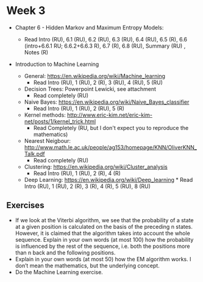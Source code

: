 # Week 3

* Chapter 6 - Hidden Markov and Maximum Entropy Models:
	* Read Intro (RU), 6.1 (RU), 6.2 (RU), 6.3 (RU), 6.4 (RU), 6.5 (R),  6.6 (intro+6.6.1 RU; 6.6.2+6.6.3 R), 6.7 (R), 6.8 (RU), Summary (RU) , Notes (R)

* Introduction to Machine Learning
	* General:  https://en.wikipedia.org/wiki/Machine_learning
		* Read Intro (RU), 1 (RU), 2 (R), 3 (RU), 4 (RU), 5 (RU)
	* Decision Trees: Powerpoint Lewicki, see attachment	
		* Read completely (RU)
	* Naive Bayes: https://en.wikipedia.org/wiki/Naive_Bayes_classifier
		* Read Intro (RU), 1 (RU), 2 (RU), 5 (R)
	* Kernel methods: http://www.eric-kim.net/eric-kim-net/posts/1/kernel_trick.html	
		* Read Completely (RU, but I don't expect you to reproduce the mathematics)
	* Nearest Neigbour: http://www.math.le.ac.uk/people/ag153/homepage/KNN/OliverKNN_Talk.pdf
		* Read completely (RU)
	* Clustering: https://en.wikipedia.org/wiki/Cluster_analysis
		* Read Intro (RU), 1 (RU), 2 (R), 4 (R)
	* Deep Learning: https://en.wikipedia.org/wiki/Deep_learning
				* Read Intro (RU), 1 (RU), 2 (R), 3 (R), 4 (R), 5 (RU), 8 (RU)										



## Exercises

* If we look at the Viterbi algorithm, we see that the probability of a state at a given position is calculated on the basis of the preceding n states. However, it is claimed that the algorithm takes into account the whole sequence. Explain in your own words (at most 100) how the probability is influenced by the rest of the sequence, i.e. both the positions more than n back and the following positions.
* Explain in your own words (at most 50) how the EM algorithm works. I don’t mean the mathematics, but the underlying concept.
* Do the Machine Learning exercise.